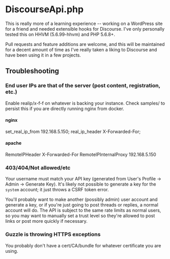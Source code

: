 # DiscourseApi.php

This is really more of a learning experience -- working on a WordPress site for a friend and needed extensible hooks for Discourse.
I've only personally tested this on HHVM (5.6.99-hhvm) and PHP 5.6.8+.

Pull requests and feature additions are welcome, and this will be maintained for a decent amount of time as I've really taken a liking to Discourse and have been using it in a few projects.

## Troubleshooting

### End user IPs are that of the server (post content, registration, etc.)
Enable realip/x-f-f on whatever is backing your instance. 
Check samples/ to persist this if you are directly running nginx from docker.

#### nginx
set_real_ip_from  192.168.5.150;
real_ip_header    X-Forwarded-For;

#### apache
RemoteIPHeader X-Forwarded-For
RemoteIPInternalProxy 192.168.5.150

### 403/404/Not allowed/etc
Your username must match your API key (generated from User's Profile -> Admin -> Generate Key).
It's likely not possible to generate a key for the `system` account; it just throws a CSRF token error.

You'll probably want to make another (possibly admin) user account and generate a key, or if you're just going to post threads or replies, a normal account will do. 
The API is subject to the same rate limits as normal users, so you may want to manually set a trust level so they're allowed to post links or post more quickly if necessary.

### Guzzle is throwing HTTPS exceptions
You probably don't have a cert/CA/bundle for whatever certificate you are using.
